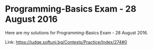 # Programming-Basics Exam - 28 August 2016
Here are my solutions for Programming-Basics Exam - 28 August 2016.

Link: https://judge.softuni.bg/Contests/Practice/Index/274#0


